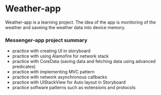 # Weather-app
Weather-app is a learning project. The idea of the app is monitoring of the weather and saveing the weather data into device memory. 
### Messenger-app project summary
* practice with creating UI in storyboard
* practice with using Alamofire for network stack
* practice with CoreData (saving data and fetching data using advanced predicates)
* practice with implementing MVC pattern 
* practice with network asynchronous callbacks
* practice with UIStackView for Auto layout in Storyboard
* practice software patterns such as extensions and protocols

